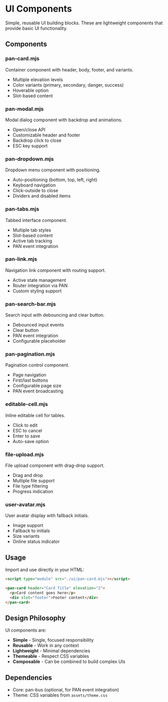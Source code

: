 # UI Components

Simple, reusable UI building blocks. These are lightweight components that provide basic UI functionality.

## Components

### pan-card.mjs
Container component with header, body, footer, and variants.
- Multiple elevation levels
- Color variants (primary, secondary, danger, success)
- Hoverable option
- Slot-based content

### pan-modal.mjs
Modal dialog component with backdrop and animations.
- Open/close API
- Customizable header and footer
- Backdrop click to close
- ESC key support

### pan-dropdown.mjs
Dropdown menu component with positioning.
- Auto-positioning (bottom, top, left, right)
- Keyboard navigation
- Click-outside to close
- Dividers and disabled items

### pan-tabs.mjs
Tabbed interface component.
- Multiple tab styles
- Slot-based content
- Active tab tracking
- PAN event integration

### pan-link.mjs
Navigation link component with routing support.
- Active state management
- Router integration via PAN
- Custom styling support

### pan-search-bar.mjs
Search input with debouncing and clear button.
- Debounced input events
- Clear button
- PAN event integration
- Configurable placeholder

### pan-pagination.mjs
Pagination control component.
- Page navigation
- First/last buttons
- Configurable page size
- PAN event broadcasting

### editable-cell.mjs
Inline editable cell for tables.
- Click to edit
- ESC to cancel
- Enter to save
- Auto-save option

### file-upload.mjs
File upload component with drag-drop support.
- Drag and drop
- Multiple file support
- File type filtering
- Progress indication

### user-avatar.mjs
User avatar display with fallback initials.
- Image support
- Fallback to initials
- Size variants
- Online status indicator

## Usage

Import and use directly in your HTML:

```html
<script type="module" src="./ui/pan-card.mjs"></script>

<pan-card header="Card Title" elevation="2">
  <p>Card content goes here</p>
  <div slot="footer">Footer content</div>
</pan-card>
```

## Design Philosophy

UI components are:
- **Simple** - Single, focused responsibility
- **Reusable** - Work in any context
- **Lightweight** - Minimal dependencies
- **Themeable** - Respect CSS variables
- **Composable** - Can be combined to build complex UIs

## Dependencies

- Core: pan-bus (optional, for PAN event integration)
- Theme: CSS variables from `assets/theme.css`
